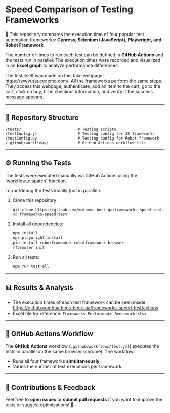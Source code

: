 # **Speed Comparison of Testing Frameworks**

🚀 This repository compares the execution time of four popular test automation frameworks: **Cypress, Selenium (JavaScript), Playwright, and Robot Framework**. 

The number of times to run each test can be defined in **GitHub Actions** and the tests run in parallel. The execution times were recorded and visualized in an **Excel graph** to analyze performance differences.

The test itself was made on this fake webpage: https://www.saucedemo.com/. All the frameworks perform the same steps. They access this webpage, authenticate, add an item to the cart, go to the cart, click on buy, fill in checkout information, and verify if the success message appears.

---

## **📂 Repository Structure**

```
/tests/                         # Testing scripts
/testConfig.js                  # Testing config for JS frameworks
/testConfig.py                  # Testing config for Robot framework
/.github/workflows/             # GitHub Actions workflow file
```

---

## **⚙️ Running the Tests**

The tests were executed manually via GitHub Actions using the 'workflow_dispatch' function.

To run/debug the tests locally (not in parallel):

1. Clone this repository:
   ```sh
   git clone https://github.com/matheus-beck-qa/frameworks-speed-test.git
   cd frameworks-speed-test
   ```
2. Install all dependencies:
   ```sh   
   npm install
   npx playwright install
   pip install robotframework robotframework-browser
   rfbrowser init
   ```
3. Run all tests:
   ```sh   
   npm run test:all
   ```

---

## **📊 Results & Analysis**

- The execution times of each test framework can be seen inside https://github.com/matheus-beck-qa/frameworks-speed-test/actions
- Excel file for reference: `Frameworks Performance Benchmark.xlsx`

---

## **📜 GitHub Actions Workflow**

The **GitHub Actions** workflow (`.github/workflows/test.yml`) executes the tests in parallel on the same browser (chrome). The workflow:

- Runs all four frameworks **simultaneously**. 
- Varies the number of test executions per framework. 

---

## **📢 Contributions & Feedback**

Feel free to **open issues** or **submit pull requests** if you want to improve the tests or suggest optimizations! 🚀

